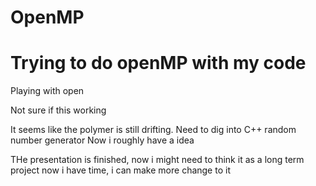 # OpenMP
# Trying to do openMP with my code
Playing with open

Not sure if this working

It seems like the polymer is still drifting. Need to dig into C++ random number generator
Now i roughly have a idea

THe presentation is finished, now i might need to think it as a long term project
now i have time, i can make more change to it
